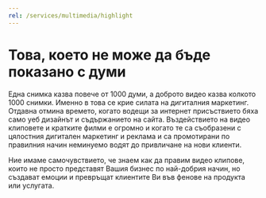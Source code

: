 ```yaml
---
rel: /services/multimedia/highlight
---
```

# Това, което не може да бъде показано с думи
Една снимка казва повече от 1000 думи, а доброто видео казва колкото 1000 снимки. Именно в това се крие силата на дигиталния маркетинг. Отдавна отмина времето, когато водещи за интернет присъствието бяха само уеб дизайнът и съдържанието на сайта. Въздействието на видео клиповете и кратките филми е огромно и когато те са съобразени с цялостния дигитален маркетинг и реклама и са промотирани по правилния начин неминуемо водят до привличане на нови клиенти.

Ние имаме самочувствието, че знаем как да правим видео клипове, които не просто представят Вашия бизнес по най-добрия начин, но създават емоции и превръщат клиентите Ви във фенове на продукта или услугата.